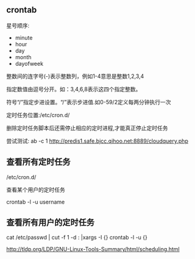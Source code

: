 ## crontab

星号顺序: 

- minute 
- hour 
- day 
- month 
- dayofweek

整数间的连字号(-)表示整数列，例如1-4意思是整数1,2,3,4

指定数值由逗号分开。如：3,4,6,8表示这四个指定整数。

符号“/”指定步进设置。“/<interger>”表示步进值.如0-59/2定义每两分钟执行一次
 

定时任务位置:/etc/cron.d/

删除定时任务脚本后还需停止相应的定时进程,才能真正停止定时任务

尝试测试: ab -c 1 http://predis1.safe.bjcc.qihoo.net:8889/cloudquery.php

## 查看所有定时任务

/etc/cron.d/

查看某个用户的定时任务

crontab -l -u username

## 查看所有用户的定时任务

cat /etc/passwd | cut -f 1 -d : |xargs -I {} crontab -l -u {}

http://tldp.org/LDP/GNU-Linux-Tools-Summary/html/scheduling.html